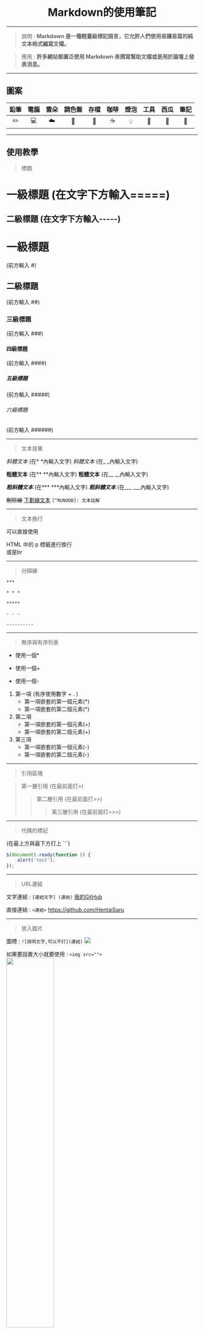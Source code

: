 <div align=center>

# Markdown的使用筆記

---
</div>

> 說明 : **Markdown 是一種輕量級標記語言，它允許人們使用易讀易寫的純文本格式編寫文檔。**

> 應用 : **許多網站都廣泛使用 Markdown 來撰寫幫助文檔或是用於論壇上發表消息。**

---
## 圖案

| 鉛筆 | 電腦 | 雲朵 | 調色盤 | 存檔 | 咖啡 | 燈泡 | 工具 | 西瓜 | 筆記 |
| :---: | :----: | :---: | :----: | :----: | :----: | :----: | :----: | :----: | :----: |
|:pencil2:|:computer:|:cloud:|:art:|:floppy_disk:|:coffee:|:bulb:|:wrench:|:watermelon:|:memo:|

<hr>

## 使用教學

> 標題

一級標題
(在文字下方輸入=====)
====== 

二級標題
(在文字下方輸入-----)
-------

# 一級標題
(前方輸入 #)
## 二級標題
(前方輸入 ##)
### 三級標題
(前方輸入 ###)
#### 四級標題
(前方輸入 ####)
##### 五級標題
(前方輸入 #####)
###### 六級標題
(前方輸入 ######)

<hr>

> 文本效果

*斜體文本* (在* *內輸入文字)
_斜體文本_ (在_ _內輸入文字)

**粗體文本** (在** **內輸入文字)
__粗體文本__ (在__ __內輸入文字)

***粗斜體文本*** (在*** ***內輸入文字)
___粗斜體文本___ (在___ ___內輸入文字)

~~刪除線~~
<u>下劃線文本</u>
`[^RUNOOB]: 文本註解`

<hr>

> 文本換行

<p>可以直接使用</p>
HTML 中的 p 標籤進行換行<br>或是br

<hr>

> 分隔線

`***`

`* * *`

`*****`

`- - -`

`----------`

<hr>

> 無序與有序列表

* 使用一個*
+ 使用一個+
- 使用一個-

1. 第一項 (有序使用數字 + . )
    * 第一項嵌套的第一個元素(*)
    * 第一項嵌套的第二個元素(*)
2. 第二項
    + 第一項嵌套的第一個元素(+)
    + 第一項嵌套的第二個元素(+)
3. 第三項
    - 第一項嵌套的第一個元素(-)
    - 第一項嵌套的第二個元素(-)

<hr>

> 引用區塊

> 第一層引用 (在最前面打>)
>> 第二層引用 (在最前面打>>)
>>> 第三層引用 (在最前面打>>>)

<hr>

> 代碼的標記

(在最上方與最下方打上 ```)
```javascript
$(document).ready(function () {
    alert('test');
});
```

<hr>

> URL連結

文字連結 : `[連結文字] (連結)`
[我的GitHub](https://github.com/HentaiSaru)

直接連結 : `<連結>`
<https://github.com/HentaiSaru>

<hr>

> 放入圖片

圖標 : `![說明文字,可以不打](連結)`
![](https://allvectorlogo.com/img/2021/12/github-logo-vector.png)

如果要設置大小就要使用 : `<img src="">`
<img src="https://allvectorlogo.com/img/2021/12/github-logo-vector.png" width="50%">

<hr>

> 表格使用

|  表頭   | 表頭  |
|  ----  | ----  |
| 單元格  | 單元格 |
| 單元格  | 單元格 |

-: 設置內容和標題欄居右對齊。
:- 設置內容和標題欄居左對齊。
:-: 設置內容和標題欄居中對齊。

| 左對齊 | 右對齊 | 居中對齊 |
| :-----| ----: | :----: |
| 單元格 | 單元格 | 單元格 |
| 單元格 | 單元格 | 單元格 |

<hr>

> 特別技巧

使用 <kbd>Ctrl</kbd>+<kbd>Alt</kbd>+<kbd>Del</kbd> 用kbd標籤將要轉換的包起來

使用反斜線將特殊字元顯示

<pre>
\\   反斜線
\`   反引號
\*   星號
\_   下劃線
\{}  花括號
\[]  方括號
\()  小括號
\#   井字號
\+   加號
\-   減號
\.   英文句點
\!   感嘆號
</pre>

<hr>

> 複選選項框

- [x] A
- [ ] B
- [x] C
- [ ] D
- [x] E